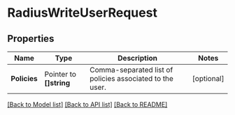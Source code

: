 # RadiusWriteUserRequest


## Properties

Name | Type | Description | Notes
------------ | ------------- | ------------- | -------------
**Policies** | Pointer to **[]string** | Comma-separated list of policies associated to the user. | [optional] 





[[Back to Model list]](../README.md#documentation-for-models) [[Back to API list]](../README.md#documentation-for-api-endpoints) [[Back to README]](../README.md)


